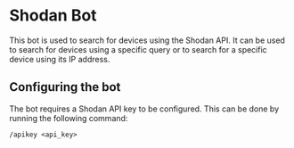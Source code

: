 # Shodan Bot
This bot is used to search for devices using the Shodan API. It can be used to search for devices using a specific query or to search for a specific device using its IP address.

## Configuring the bot
The bot requires a Shodan API key to be configured. This can be done by running the following command:
```
/apikey <api_key>
```
